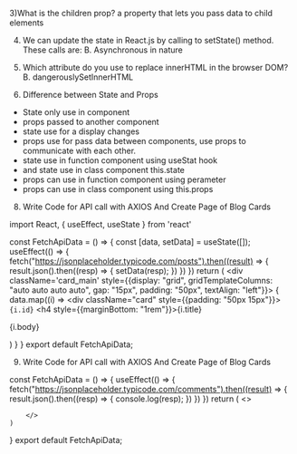 3)What is the children prop?
a property that lets you pass data to child elements

4) We can update the state in React.js by calling to setState() method. These calls are:
B. Asynchronous in nature

6) Which attribute do you use to replace innerHTML in the browser DOM?
B. dangerouslySetInnerHTML

7) Difference between State and Props
- State only use in component
- props passed to another component
- state use for a display changes
- props use for pass data between components, use props to communicate with each other.
- state use in function component using useStat hook
- and state use in class component this.state
- props can use in function component using perameter
- props can use in class component using this.props

8) Write Code for API call with AXIOS And Create Page of Blog Cards

import React, { useEffect, useState } from 'react'

const FetchApiData = () => {
    const [data, setData] = useState([]);
    useEffect(() => {
        fetch("https://jsonplaceholder.typicode.com/posts").then((result) => {
            result.json().then((resp) => {
                setData(resp);
            })
        })
    })
    return (
        <div className='card_main' style={{display: "grid", gridTemplateColumns: "auto auto auto auto", gap: "15px", padding: "50px", textAlign: "left"}}>
            {
                data.map((i) =>
                    <div className="card" style={{padding: "50px 15px"}}>
                        <code>{i.id}</code>
                        <h4 style={{marginBottom: "1rem"}}>{i.title}</h4>
                        <p>{i.body}</p>
                    </div>
                )
            }
        </div>
}
export default FetchApiData;


9) Write Code for API call with AXIOS And Create Page of Blog Cards

const FetchApiData = () => {
    useEffect(() => {
        fetch("https://jsonplaceholder.typicode.com/comments").then((result) => {
            result.json().then((resp) => {
                console.log(resp);
            })
        })
    })
    return (
        <>
            
        </>
    )
}
export default FetchApiData;

